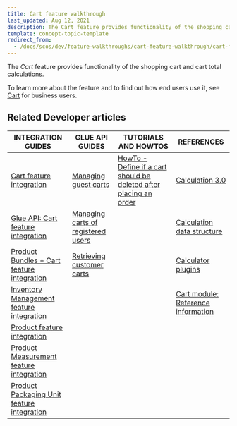```yaml
---
title: Cart feature walkthrough
last_updated: Aug 12, 2021
description: The Cart feature provides functionality of the shopping cart and cart total calculations
template: concept-topic-template
redirect_from:
  - /docs/scos/dev/feature-walkthroughs/cart-feature-walkthrough/cart-feature-walkthrough.html
---
```


The _Cart_ feature provides functionality of the shopping cart and cart total calculations.

To learn more about the feature and to find out how end users use it, see [Cart](/docs/scos/user/features/cart-feature-overview/cart-feature-overview.html) for business users.

## Related Developer articles

|INTEGRATION GUIDES  | GLUE API GUIDES | TUTORIALS AND HOWTOS | REFERENCES |
|---------|---------|---------|---------|
|  [Cart feature integration](/docs/scos/dev/feature-integration-guides/cart-feature-integration.html) |  [Managing guest carts](/docs/marketplace/dev/glue-api-guides/guest-carts/managing-guest-carts.html) | [HowTo - Define if a cart should be deleted after placing an order](/docs/scos/dev/tutorials-and-howtos/howtos/feature-howtos/howto-define-if-a-cart-should-be-deleted-after-placing-an-order.html)  | [Calculation 3.0](/docs/scos/dev/feature-walkthroughs/cart-feature-walkthrough/calculation-3-0.html) |
| [Glue API: Cart feature integration](/docs/scos/dev/feature-integration-guides/glue-api/glue-api-cart-feature-integration.html)  |  [Managing carts of registered users](/docs/marketplace/dev/glue-api-guides/carts-of-registered-users/managing-carts-of-registered-users.html) |   | [Calculation data structure](/docs/scos/dev/feature-walkthroughs/cart-feature-walkthrough/calculation-data-structure.html) |
| [Product Bundles + Cart feature integration](/docs/scos/dev/feature-integration-guides/product-bundles-cart-feature-integration.html) | [Retrieving customer carts](/docs/scos/dev/glue-api-guides/managing-customers/retrieving-customer-carts.html)  |   |  [Calculator plugins](/docs/scos/dev/feature-walkthroughs/cart-feature-walkthrough/calculator-plugins.html) |
| [Inventory Management feature integration](/docs/scos/dev/feature-integration-guides/inventory-management-feature-integration.html) |   |   | [Cart module: Reference information](/docs/scos/dev/feature-walkthroughs/cart-feature-walkthrough/cart-module-reference-information.html)  |
| [Product feature integration](/docs/scos/dev/feature-integration-guides/product-feature-integration.html) |   |   |   |
| [Product Measurement feature integration](/docs/scos/dev/feature-integration-guides/product-measurement-unit-feature-integration.html)  |   |   |   |
| [Product Packaging Unit feature integration](/docs/scos/dev/feature-integration-guides/packaging-units-feature-integration.html)   |   |   |   |
